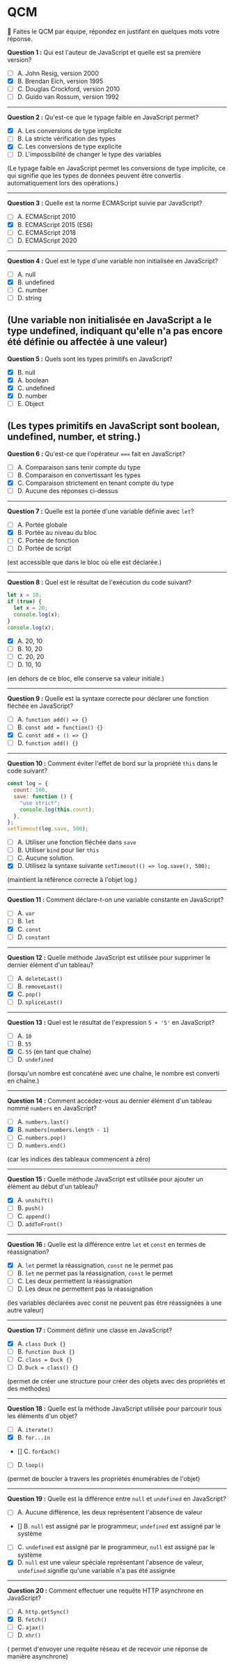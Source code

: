 # QCM

:rocket: Faites le QCM par équipe, répondez en justifant en quelques mots votre réponse.

**Question 1 :** Qui est l'auteur de JavaScript et quelle est sa première version?

- [ ] A. John Resig, version 2000
- [x] B. Brendan Eich, version 1995
- [ ] C. Douglas Crockford, version 2010
- [ ] D. Guido van Rossum, version 1992

---

**Question 2 :** Qu'est-ce que le typage faible en JavaScript permet?

- [x] A. Les conversions de type implicite
- [ ] B. La stricte vérification des types
- [x] C. Les conversions de type explicite
- [ ] D. L'impossibilité de changer le type des variables

(Le typage faible en JavaScript permet les conversions de type implicite, ce qui signifie que les types de données peuvent être convertis automatiquement lors des opérations.)

---

**Question 3 :** Quelle est la norme ECMAScript suivie par JavaScript?

- [ ] A. ECMAScript 2010
- [x] B. ECMAScript 2015 (ES6)
- [ ] C. ECMAScript 2018
- [ ] D. ECMAScript 2020

---

**Question 4 :** Quel est le type d'une variable non initialisée en JavaScript?

- [ ] A. null
- [x] B. undefined
- [ ] C. number
- [ ] D. string

## (Une variable non initialisée en JavaScript a le type undefined, indiquant qu'elle n'a pas encore été définie ou affectée à une valeur)

**Question 5 :** Quels sont les types primitifs en JavaScript?

- [x] B. null
- [x] A. boolean
- [x] C. undefined
- [x] D. number
- [ ] E. Object

## (Les types primitifs en JavaScript sont boolean, undefined, number, et string.)

**Question 6 :** Qu'est-ce que l'opérateur `===` fait en JavaScript?

- [ ] A. Comparaison sans tenir compte du type
- [ ] B. Comparaison en convertissant les types
- [x] C. Comparaison strictement en tenant compte du type
- [ ] D. Aucune des réponses ci-dessus

---

**Question 7 :** Quelle est la portée d'une variable définie avec `let`?

- [ ] A. Portée globale
- [x] B. Portée au niveau du bloc
- [ ] C. Portée de fonction
- [ ] D. Portée de script

(est accessible que dans le bloc où elle est déclarée.)

---

**Question 8 :** Quel est le résultat de l'exécution du code suivant?

```javascript
let x = 10;
if (true) {
  let x = 20;
  console.log(x);
}
console.log(x);
```

- [x] A. 20, 10
- [ ] B. 10, 20
- [ ] C. 20, 20
- [ ] D. 10, 10

(en dehors de ce bloc, elle conserve sa valeur initiale.)

---

**Question 9 :** Quelle est la syntaxe correcte pour déclarer une fonction fléchée en JavaScript?

- [ ] A. `function add() => {}`
- [ ] B. `const add = function() {}`
- [x] C. `const add = () => {}`
- [ ] D. `function add() {}`

---

**Question 10 :** Comment éviter l'effet de bord sur la propriété `this` dans le code suivant?

```js
const log = {
  count: 100,
  save: function () {
    "use strict";
    console.log(this.count);
  },
};
setTimeout(log.save, 500);
```

- [ ] A. Utiliser une fonction fléchée dans `save`
- [ ] B. Utiliser `bind` pour lier `this`
- [ ] C. Aucune solution.
- [x] D. Utilisez la syntaxe suivante `setTimeout(() => log.save(), 500);`

(maintient la référence correcte à l'objet log.)

---

**Question 11 :** Comment déclare-t-on une variable constante en JavaScript?

- [ ] A. `var`
- [ ] B. `let`
- [x] C. `const`
- [ ] D. `constant`

---

**Question 12 :** Quelle méthode JavaScript est utilisée pour supprimer le dernier élément d'un tableau?

- [ ] A. `deleteLast()`
- [ ] B. `removeLast()`
- [x] C. `pop()`
- [ ] D. `spliceLast()`

---

**Question 13 :** Quel est le résultat de l'expression `5 + '5'` en JavaScript?

- [ ] A. `10`
- [ ] B. `55`
- [x] C. `55` (en tant que chaîne)
- [ ] D. `undefined`

(lorsqu'un nombre est concaténé avec une chaîne, le nombre est converti en chaîne.)

---

**Question 14 :** Comment accédez-vous au dernier élément d'un tableau nommé `numbers` en JavaScript?

- [ ] A. `numbers.last()`
- [x] B. `numbers[numbers.length - 1]`
- [ ] C. `numbers.pop()`
- [ ] D. `numbers.end()`

(car les indices des tableaux commencent à zéro)

---

**Question 15 :** Quelle méthode JavaScript est utilisée pour ajouter un élément au début d'un tableau?

- [x] A. `unshift()`
- [ ] B. `push()`
- [ ] C. `append()`
- [ ] D. `addToFront()`

---

**Question 16 :** Quelle est la différence entre `let` et `const` en termes de réassignation?

- [x] A. `let` permet la réassignation, `const` ne le permet pas
- [ ] B. `let` ne permet pas la réassignation, `const` le permet
- [ ] C. Les deux permettent la réassignation
- [ ] D. Les deux ne permettent pas la réassignation

(les variables déclarées avec const ne peuvent pas être réassignées à une autre valeur)

---

**Question 17 :** Comment définir une classe en JavaScript?

- [x] A. `class Duck {}`
- [ ] B. `function Duck {}`
- [ ] C. `class = Duck {}`
- [ ] D. `Duck = class() {}`

(permet de créer une structure pour créer des objets avec des propriétés et des méthodes)

---

**Question 18 :** Quelle est la méthode JavaScript utilisée pour parcourir tous les éléments d'un objet?

- [ ] A. `iterate()`
- [x] B. `for...in`
- [] C. `forEach()`
- [ ] D. `loop()`

(permet de boucler à travers les propriétés énumérables de l'objet)

---

**Question 19 :** Quelle est la différence entre `null` et `undefined` en JavaScript?

- [ ] A. Aucune différence, les deux représentent l'absence de valeur
- [] B. `null` est assigné par le programmeur, `undefined` est assigné par le système
- [ ] C. `undefined` est assigné par le programmeur, `null` est assigné par le système
- [x] D. `null` est une valeur spéciale représentant l'absence de valeur, `undefined` signifie qu'une variable n'a pas été assignée

---

**Question 20 :** Comment effectuer une requête HTTP asynchrone en JavaScript?

- [ ] A. `http.getSync()`
- [x] B. `fetch()`
- [ ] C. `ajax()`
- [ ] D. `xhr()`

( permet d'envoyer une requête réseau et de recevoir une réponse de manière asynchrone)
